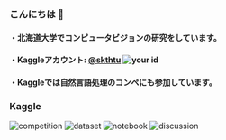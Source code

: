 ### こんにちは 👋
#### ・北海道大学でコンピュータビジョンの研究をしています。
#### ・Kaggleアカウント: [@skthtu](https://www.kaggle.com/skthtu) ![your id](https://road-to-kaggle-grandmaster.vercel.app/api/simple/skthtu)
#### ・Kaggleでは自然言語処理のコンペにも参加しています。

### Kaggle
![competition](https://road-to-kaggle-grandmaster.vercel.app/api/badges/skthtu/competition)
![dataset](https://road-to-kaggle-grandmaster.vercel.app/api/badges/skthtu/dataset)
![notebook](https://road-to-kaggle-grandmaster.vercel.app/api/badges/skthtu/notebook)
![discussion](https://road-to-kaggle-grandmaster.vercel.app/api/badges/skthtu/discussion)
